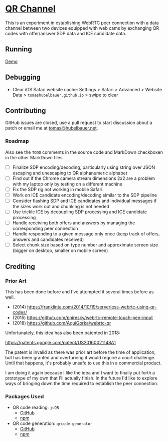 # [QR Channel](https://tomashubelbauer.github.io/qr-channel/)

This is an experiment in establishing WebRTC peer connection with a data channel between two devices equipped with web cams by
exchanging QR codes with offer/answer SDP data and ICE candidate data.

## Running

[Demo](https://tomashubelbauer.github.io/qr-channel/)

## Debugging

- Clear iOS Safari website cache: Settings > Safari > Advanced > Website Data > `tomashubelbauer.github.io` > swipe to clear

## Contributing

GitHub issues are closed, use a pull request to start discussion about a patch or email me at tomas@hubelbauer.net.

### Roadmap

Also see the `TODO` comments in the source code and MarkDown checkboxen in the other MarkDown files.

- [ ] Finalize SDP encoding/decoding, particularly using string over JSON escaping and unescaping to QR alphanumeric alphabet
- [ ] Find out if the Chrome camera stream dimensions 2x2 are a problem with my laptop only by testing on a different machine
- [ ] Fix the SDP rig not working in mobile Safari
- [ ] Work on ICE candidate encoding/decoding similar to the SDP pipeline
- [ ] Consider flashing SDP and ICE candidates and individual messages if the sizes work out and chunking is not needed
- [ ] Use trickle ICE by decoupling SDP processing and ICE candidate processing
- [ ] Handle receiving both offers and answers by managing the corresponding peer connection
- [ ] Handle responding to a given message only once (keep track of offers, answers and candidates received)
- [ ] Select chunk size based on type number and approximate screen size (bigger on desktop, smaller on mobile screen)

## Crediting

### Prior Art

This has been done before and I've attempted it several times before as well.

- (2014) https://franklinta.com/2014/10/19/serverless-webrtc-using-qr-codes/
- (2015) https://github.com/phiresky/webrtc-remote-touch-pen-input
- (2018) https://github.com/AquiGorka/webrtc-qr

Unfortunately, this idea has also been patented in 2018:

https://patents.google.com/patent/US20160021148A1

The patent is invalid as there was prior art before the time of application,
but has been granted and overturning it would require a court challenge.
Until that happens, it's probably unsafe to use this in a commercial product.

I am doing it again because I like the idea and I want to finally put forth a prototype of my own that I'll actually finish.
In the future I'd like to explore ways of bringing down the time required to establish the peer connection.

### Packages Used

- QR code reading: `jsQR`
  - [GitHub](https://github.com/cozmo/jsQR)
  - [npm](https://www.npmjs.com/package/jsqr)
- QR code generation: `qrcode-generator`
  - [GitHub](https://github.com/kazuhikoarase/qrcode-generator)
  - [npm](https://www.npmjs.com/package/qrcode-generator)
